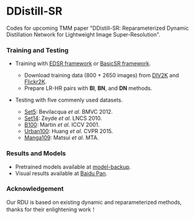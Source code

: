 # DDistill-SR
Codes for upcoming TMM paper "DDistill-SR: Reparameterized Dynamic Distillation Network for Lightweight Image Super-Resolution".

### Training and Testing
* Training with [EDSR framework](https://github.com/sanghyun-son/EDSR-PyTorch) or [BasicSR framework](https://github.com/XPixelGroup/BasicSR).
  * Download training data (800 + 2650 images) from [DIV2K](https://data.vision.ee.ethz.ch/cvl/DIV2K/) and [Flickr2K](http://cv.snu.ac.kr/research/EDSR/Flickr2K.tar).
  * Prepare LR-HR pairs with **BI**, **BN**, and **DN** methods. 
  
* Testing with five commenly used datasets.

  * [Set5](http://people.rennes.inria.fr/Aline.Roumy/results/SR_BMVC12.html): Bevilacqua *et al*. BMVC 2012.
  * [Set14](https://sites.google.com/site/romanzeyde/research-interests): Zeyde *et al*. LNCS 2010.
  * [B100](https://www2.eecs.berkeley.edu/Research/Projects/CS/vision/bsds/): Martin *et al*. ICCV 2001.
  * [Urban100](https://sites.google.com/site/jbhuang0604/publications/struct_sr): Huang *et al*. CVPR 2015.
  * [Manga109](http://www.manga109.org/en/): Matsui *et al*. MTA.
  
### Results and Models
* Pretrained models available at [model-backup](https://github.com/icandle/DDistill-SR/tree/main/model-backup).    
* Visual results available at [Baidu Pan](https://pan.baidu.com/s/1FpD5ucp_G31TQoxZDa5acQ?pwd=ddsr).


### Acknowledgement 
Our RDU is based on existing dynamic and reparameterized methods, thanks for their enlightening work！
